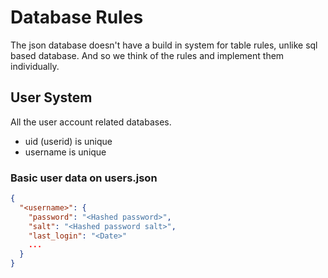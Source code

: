 # Database Rules
The json database doesn't have a build in system for table rules,
unlike sql based database. And so we think of the rules and implement them individually.

## User System
All the user account related databases.

* uid (userid) is unique
* username is unique

### Basic user data on users.json

```json
{
  "<username>": {
    "password": "<Hashed password>",
    "salt": "<Hashed password salt>",
    "last_login": "<Date>"
    ...
  }
}
```
